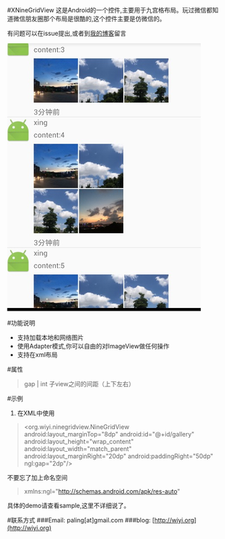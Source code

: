 #XNineGridView
这是Android的一个控件,主要用于九宫格布局。玩过微信都知道微信朋友圈那个布局是很酷的,这个控件主要是仿微信的。

有问题可以在issue提出,或者到[我的博客](http://wiyi.org)留言

![demo示例](./screenhost-1.png)

#功能说明

* 支持加载本地和网络图片
* 使用Adapter模式,你可以自由的对ImageView做任何操作
* 支持在xml布局

#属性
>gap | int  子view之间的间距（上下左右）

#示例
1. 在XML中使用

>\<org.wiyi.ninegridview.NineGridView
>	 android:layout_marginTop="8dp"
>     android:id="@+id/gallery"
>     android:layout\_height="wrap_content"
>     android:layout\_width="match_parent"
>     android:layout\_marginRight="20dp"
>     android:paddingRight="50dp"
>     ngl:gap="2dp"/>

不要忘了加上命名空间
>xmlns:ngl="http://schemas.android.com/apk/res-auto"

具体的demo请查看sample,这里不详细说了。

#联系方式
###Email: paling[at]gmail.com
###blog: [http://wiyi.org](http://wiyi.org)